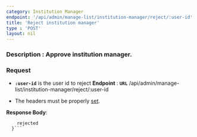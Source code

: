 ```yaml
---
category: Institution Manager
endpoint: '/api/admin/manage-list/institution-manager/reject/:user-id'
title: 'Reject institution manager'
type : 'POST'
layout: nil
---
```

### **Description** : Approve institution manager.
### Request

* **`:user-id`** is the user id to reject
**Endpoint** : **`URL`** /api/admin/manage-list/institution-manager/reject/:user-id

* The headers must be properly [set](#/Info-setting-headers-token).

**Response Body**: 

```{
    rejected
  }```

